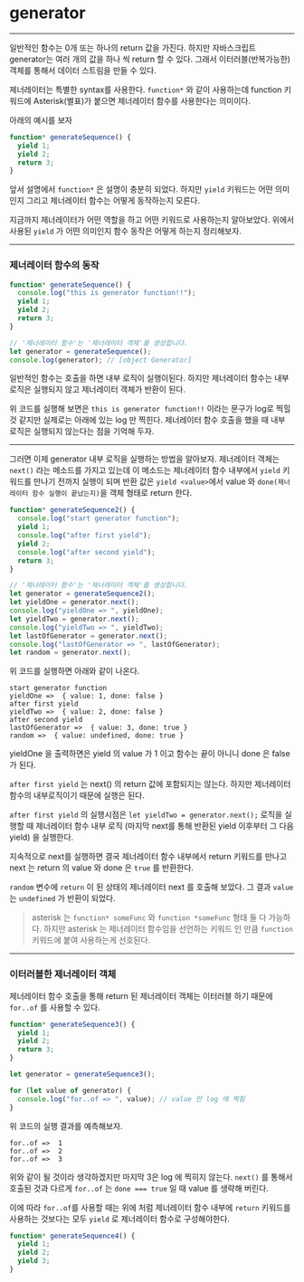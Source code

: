 # generator

---

일반적인 함수는 0개 또는 하나의 return 값을 가진다. 하지만 자바스크립트 generator는 여러 개의 값을 하나 씩 return 할 수 있다. 그래서 이터러블(반복가능한)객체를 통해서 데이터 스트림을 만들 수 있다.

제너레이터는 특별한 syntax를 사용한다. `function*` 와 같이 사용하는데 function 키워드에 Asterisk(별표)가 붙으면 제너레이터 함수를 사용한다는 의미이다.

아래의 예시를 보자

```js
function* generateSequence() {
  yield 1;
  yield 2;
  return 3;
}
```

앞서 설명에서 `function*` 은 설명이 충분히 되었다. 하지만 `yield` 키워드는 어떤 의미인지 그리고 제너레이터 함수는 어떻게 동작하는지 모른다.

지금까지 제너레이터가 어떤 역할을 하고 어떤 키워드로 사용하는지 알아보았다. 위에서 사용된 `yield` 가 어떤 의미인지 함수 동작은 어떻게 하는지 정리해보자.

---

### 제너레이터 함수의 동작

```js
function* generateSequence() {
  console.log("this is generator function!!");
  yield 1;
  yield 2;
  return 3;
}

// '제너레이터 함수'는 '제너레이터 객체'를 생성합니다.
let generator = generateSequence();
console.log(generator); // [object Generator]
```

일반적인 함수는 호출을 하면 내부 로직이 실행이된다. 하지만 제너레이터 함수는 내부 로직은 실행되지 않고 제너레이터 객체가 반환이 된다.

위 코드를 실행해 보면은 `this is generator function!!` 이라는 문구가 log로 찍힐 것 같지만 실제로는 아래에 있는 log 만 찍힌다.
제너레이터 함수 호출을 했을 때 내부 로직은 실행되지 않는다는 점을 기억해 두자.

---

그러면 이제 generator 내부 로직을 실행하는 방법을 알아보자.
제너레이터 객체는 `next()` 라는 메소드를 가지고 있는데 이 메소드는
제너레이터 함수 내부에서 `yield` 키워드를 만나기 전까지 실행이 되며 반환 값은 `yield <value>`에서 value 와 `done(제너레이터 함수 실행이 끝났는지)`을 객체 형태로 return 한다.

```js
function* generateSequence2() {
  console.log("start generator function");
  yield 1;
  console.log("after first yield");
  yield 2;
  console.log("after second yield");
  return 3;
}

// '제너레이터 함수'는 '제너레이터 객체'를 생성합니다.
let generator = generateSequence2();
let yieldOne = generator.next();
console.log("yieldOne => ", yieldOne);
let yieldTwo = generator.next();
console.log("yieldTwo => ", yieldTwo);
let lastOfGenerator = generator.next();
console.log("lastOfGenerator => ", lastOfGenerator);
let random = generator.next();
```

위 코드를 실행하면 아래와 같이 나온다.

```
start generator function
yieldOne =>  { value: 1, done: false }
after first yield
yieldTwo =>  { value: 2, done: false }
after second yield
lastOfGenerator =>  { value: 3, done: true }
random =>  { value: undefined, done: true }
```

yieldOne 을 출력하면은 yield 의 value 가 1 이고 함수는 끝이 아니니 done 은 false 가 된다.

`after first yield` 는 next() 의 return 값에 포함되지는 않는다. 하지만 제너레이터 함수의 내부로직이기 때문에 실행은 된다.

`after first yield` 의 실행시점은 `let yieldTwo = generator.next();` 로직을 실행할 때 제너레이터 함수 내부 로직 (마지막 next를 통해 반환된 yield 이후부터 그 다음 yield) 을 실행한다.

지속적으로 next를 실행하면 결국 제너레이터 함수 내부에서 return 키워드를 만나고 next 는 return 의 value 와 done 은 `true` 를 반환한다.

`random` 변수에 `return` 이 된 상태의 제너레이터 next 를 호출해 보았다. 그 결과 `value` 는 `undefined` 가 반환이 되었다.

> asterisk 는 `function* someFunc` 와 `function *someFunc` 형태 둘 다 가능하다. 하지만 asterisk 는 제너레이터 함수임을 선언하는 키워드 인 만큼 `function` 키워드에 붙여 사용하는게 선호된다.

---

### 이터러블한 제너레이터 객체

제너레이터 함수 호출을 통해 return 된 제너레이터 객체는 이터러블 하기 때문에 `for..of` 를 사용할 수 있다.

```js
function* generateSequence3() {
  yield 1;
  yield 2;
  return 3;
}

let generator = generateSequence3();

for (let value of generator) {
  console.log("for..of => ", value); // value 만 log 에 찍힘
}
```

위 코드의 실행 결과를 예측해보자.

```
for..of =>  1
for..of =>  2
for..of =>  3
```

위와 같이 될 것이라 생각하겠지만 마지막 3은 log 에 찍히지 않는다.
`next()` 를 통해서 호출된 것과 다르게 `for..of` 는 `done === true` 일 때 value 를 생략해 버린다.

이에 따라 `for..of`를 사용할 때는 위에 처럼 제너레이터 함수 내부에 `return` 키워드를 사용하는 것보다는 모두 `yield` 로 제너레이터 함수로 구성해야한다.

```js
function* generateSequence4() {
  yield 1;
  yield 2;
  yield 3;
}
```
